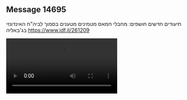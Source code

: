 ## Message 14695

תיעודים חדשים חושפים:
מחבלי חמאס מטמינים מטענים בסמוך לביה"ח האינדונזי בג'באליה
https://www.idf.il/261209

![Video](https://data.iron-swords.co.il/2024/December/30/https://data.iron-swords.co.il/2024/December/30/14695/14695_media.mp4)
